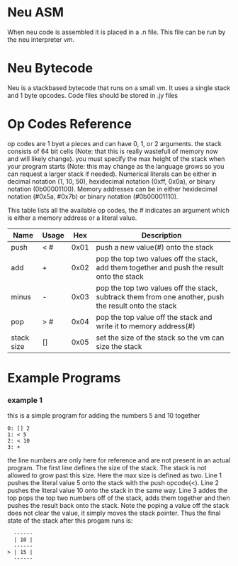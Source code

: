 # Neu ASM

When neu code is assembled it is placed in a .n file.
This file can be run by the neu interpreter vm.

# Neu Bytecode

Neu is a stackbased bytecode that runs on a small vm.
It uses a single stack and 1 byte opcodes.
Code files should be stored in .jy files

# Op Codes Reference

op codes are 1 byet a pieces and can have 0, 1, or 2 arguments.
the stack consists of 64 bit cells
(Note: that this is really wastefull of memory now and will likely change).
you must specify the max height of the stack when your program starts
(Note: this may change as the language grows so you can request a larger stack if needed).
Numerical literals can be either in decimal notation (1, 10, 50), hexidecimal notation (0xff, 0x0a), or binary notation (0b00001100).
Memory addresses can be in either hexidecimal notation (#0x5a, #0x7b) or binary notation (#0b00001110).

This table lists all the available op codes, the # indicates an argument which is either a memory address or a literal value.

| Name       | Usage   | Hex  | Description                                                                                          |
| ---------- | ------- | ---- | ---------------------------------------------------------------------------------------------------- |
| push       | < #     | 0x01 | push a new value(#) onto the stack                                                                   |
| add        | +       | 0x02 | pop the top two values off the stack, add them together and push the result onto the stack           |
| minus      | -       | 0x03 | pop the top two values off the stack, subtrack them from one another, push the result onto the stack |
| pop        | > #     | 0x04 | pop the top value off the stack and write it to memory address(#)                                    |
| stack size | []      | 0x05 | set the size of the stack so the vm can size the stack                                               |

# Example Programs
### example 1
this is a simple program for adding the numbers 5 and 10 together

```
0: [] 2
1: < 5
2: < 10
3: +
```

the line numbers are only here for reference and are not present in an actual program.
The first line defines the size of the stack. The stack is not allowed to grow past this size.
Here the max size is defined as two.
Line 1 pushes the literal value 5 onto the stack with the push opcode(<).
Line 2 pushes the literal value 10 onto the stack in the same way.
Line 3 addes the top pops the top two numbers off of the stack, adds them together and then pushes the result back onto the stack.
Note the poping a value off the stack does not clear the value, it simply moves the stack pointer.
Thus the final state of the stack after this progam runs is:

```
  ------
  | 10 |
  ------
> | 15 |
  ------
```